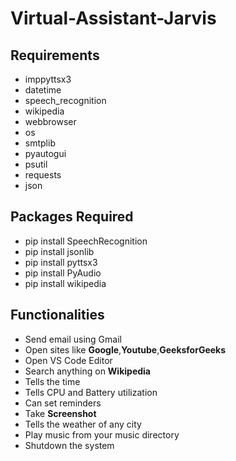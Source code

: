 # Virtual-Assistant-Jarvis

## Requirements

- imppyttsx3     
- datetime   
- speech_recognition   
- wikipedia   
- webbrowser   
- os   
- smtplib   
- pyautogui   
- psutil   
- requests   
- json   

## Packages Required

- pip install SpeechRecognition
- pip install jsonlib
- pip install pyttsx3
- pip install PyAudio
- pip install wikipedia

## Functionalities

- Send email using Gmail
- Open sites like **Google**,**Youtube**,**GeeksforGeeks**
- Open VS Code Editor
- Search anything on **Wikipedia**
- Tells the time
- Tells CPU and Battery utilization
- Can set reminders
- Take **Screenshot**
- Tells the weather of any city
- Play music from your music directory
- Shutdown the system
